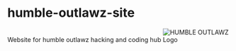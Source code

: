 # humble-outlawz-site
Website for humble outlawz hacking and coding hub
<img src="logo.png" alt="HUMBLE OUTLAWZ Logo" style="max-width: 150px;">
